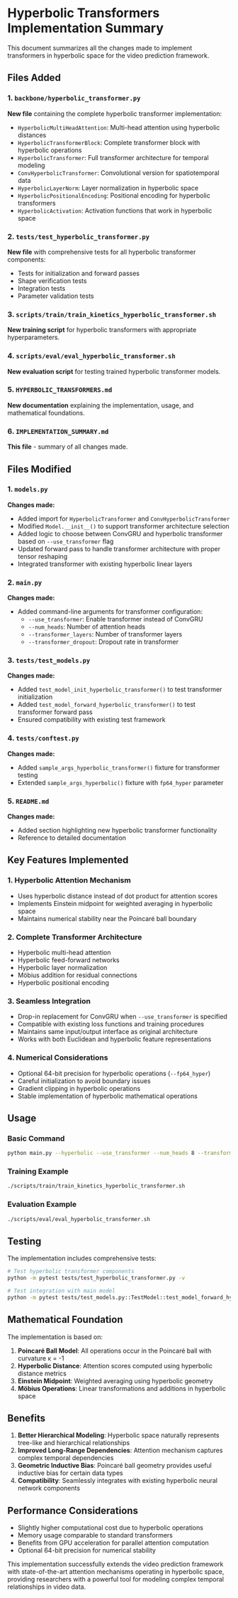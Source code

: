 # Hyperbolic Transformers Implementation Summary

This document summarizes all the changes made to implement transformers in hyperbolic space for the video prediction framework.

## Files Added

### 1. `backbone/hyperbolic_transformer.py`
**New file** containing the complete hyperbolic transformer implementation:

- `HyperbolicMultiHeadAttention`: Multi-head attention using hyperbolic distances
- `HyperbolicTransformerBlock`: Complete transformer block with hyperbolic operations
- `HyperbolicTransformer`: Full transformer architecture for temporal modeling
- `ConvHyperbolicTransformer`: Convolutional version for spatiotemporal data
- `HyperbolicLayerNorm`: Layer normalization in hyperbolic space
- `HyperbolicPositionalEncoding`: Positional encoding for hyperbolic transformers
- `HyperbolicActivation`: Activation functions that work in hyperbolic space

### 2. `tests/test_hyperbolic_transformer.py`
**New file** with comprehensive tests for all hyperbolic transformer components:

- Tests for initialization and forward passes
- Shape verification tests
- Integration tests
- Parameter validation tests

### 3. `scripts/train/train_kinetics_hyperbolic_transformer.sh`
**New training script** for hyperbolic transformers with appropriate hyperparameters.

### 4. `scripts/eval/eval_hyperbolic_transformer.sh`
**New evaluation script** for testing trained hyperbolic transformer models.

### 5. `HYPERBOLIC_TRANSFORMERS.md`
**New documentation** explaining the implementation, usage, and mathematical foundations.

### 6. `IMPLEMENTATION_SUMMARY.md`
**This file** - summary of all changes made.

## Files Modified

### 1. `models.py`
**Changes made:**
- Added import for `HyperbolicTransformer` and `ConvHyperbolicTransformer`
- Modified `Model.__init__()` to support transformer architecture selection
- Added logic to choose between ConvGRU and hyperbolic transformer based on `--use_transformer` flag
- Updated forward pass to handle transformer architecture with proper tensor reshaping
- Integrated transformer with existing hyperbolic linear layers

### 2. `main.py`
**Changes made:**
- Added command-line arguments for transformer configuration:
  - `--use_transformer`: Enable transformer instead of ConvGRU
  - `--num_heads`: Number of attention heads
  - `--transformer_layers`: Number of transformer layers
  - `--transformer_dropout`: Dropout rate in transformer

### 3. `tests/test_models.py`
**Changes made:**
- Added `test_model_init_hyperbolic_transformer()` to test transformer initialization
- Added `test_model_forward_hyperbolic_transformer()` to test transformer forward pass
- Ensured compatibility with existing test framework

### 4. `tests/conftest.py`
**Changes made:**
- Added `sample_args_hyperbolic_transformer()` fixture for transformer testing
- Extended `sample_args_hyperbolic()` fixture with `fp64_hyper` parameter

### 5. `README.md`
**Changes made:**
- Added section highlighting new hyperbolic transformer functionality
- Reference to detailed documentation

## Key Features Implemented

### 1. Hyperbolic Attention Mechanism
- Uses hyperbolic distance instead of dot product for attention scores
- Implements Einstein midpoint for weighted averaging in hyperbolic space
- Maintains numerical stability near the Poincaré ball boundary

### 2. Complete Transformer Architecture
- Hyperbolic multi-head attention
- Hyperbolic feed-forward networks
- Hyperbolic layer normalization
- Möbius addition for residual connections
- Hyperbolic positional encoding

### 3. Seamless Integration
- Drop-in replacement for ConvGRU when `--use_transformer` is specified
- Compatible with existing loss functions and training procedures
- Maintains same input/output interface as original architecture
- Works with both Euclidean and hyperbolic feature representations

### 4. Numerical Considerations
- Optional 64-bit precision for hyperbolic operations (`--fp64_hyper`)
- Careful initialization to avoid boundary issues
- Gradient clipping in hyperbolic operations
- Stable implementation of hyperbolic mathematical operations

## Usage

### Basic Command
```bash
python main.py --hyperbolic --use_transformer --num_heads 8 --transformer_layers 4 [other args...]
```

### Training Example
```bash
./scripts/train/train_kinetics_hyperbolic_transformer.sh
```

### Evaluation Example
```bash
./scripts/eval/eval_hyperbolic_transformer.sh
```

## Testing

The implementation includes comprehensive tests:

```bash
# Test hyperbolic transformer components
python -m pytest tests/test_hyperbolic_transformer.py -v

# Test integration with main model
python -m pytest tests/test_models.py::TestModel::test_model_forward_hyperbolic_transformer -v
```

## Mathematical Foundation

The implementation is based on:
1. **Poincaré Ball Model**: All operations occur in the Poincaré ball with curvature κ = -1
2. **Hyperbolic Distance**: Attention scores computed using hyperbolic distance metrics
3. **Einstein Midpoint**: Weighted averaging using hyperbolic geometry
4. **Möbius Operations**: Linear transformations and additions in hyperbolic space

## Benefits

1. **Better Hierarchical Modeling**: Hyperbolic space naturally represents tree-like and hierarchical relationships
2. **Improved Long-Range Dependencies**: Attention mechanism captures complex temporal dependencies
3. **Geometric Inductive Bias**: Poincaré ball geometry provides useful inductive bias for certain data types
4. **Compatibility**: Seamlessly integrates with existing hyperbolic neural network components

## Performance Considerations

- Slightly higher computational cost due to hyperbolic operations
- Memory usage comparable to standard transformers
- Benefits from GPU acceleration for parallel attention computation
- Optional 64-bit precision for numerical stability

This implementation successfully extends the video prediction framework with state-of-the-art attention mechanisms operating in hyperbolic space, providing researchers with a powerful tool for modeling complex temporal relationships in video data.